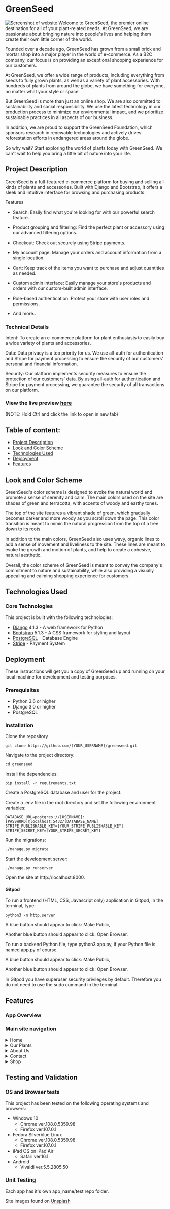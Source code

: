 # GreenSeed
![Screenshot of  website](static/image/screenshots/home-index.png)
Welcome to GreenSeed, the premier online destination for all of your plant-related needs. At GreenSeed, we are passionate about bringing nature into people's lives and helping them create their own little corner of the world.

Founded over a decade ago, GreenSeed has grown from a small brick and mortar shop into a major player in the world of e-commerce. As a B2C company, our focus is on providing an exceptional shopping experience for our customers.

At GreenSeed, we offer a wide range of products, including everything from seeds to fully grown plants, as well as a variety of plant accessories. With hundreds of plants from around the globe, we have something for everyone, no matter what your style or space.

But GreenSeed is more than just an online shop. We are also committed to sustainability and social responsibility. We use the latest technology in our production process to minimize our environmental impact, and we prioritize sustainable practices in all aspects of our business.

In addition, we are proud to support the GreenSeed Foundation, which sponsors research in renewable technologies and actively drives reforestation efforts in endangered areas around the globe.

So why wait? Start exploring the world of plants today with GreenSeed. We can't wait to help you bring a little bit of nature into your life.


## Project Description
GreenSeed is a full-featured e-commerce platform for buying and selling all kinds of plants and accessories. Built with Django and Bootstrap, it offers a sleek and intuitive interface for browsing and purchasing products.

Features

* Search: Easily find what you're looking for with our powerful search feature.

* Product grouping and filtering: Find the perfect plant or accessory using our advanced filtering options.

* Checkout: Check out securely using Stripe payments.

* My account page: Manage your orders and account information from a single location.

* Cart: Keep track of the items you want to purchase and adjust quantities as needed.

* Custom admin interface: 
Easily manage your store's products and orders with our custom-built admin interface.

* Role-based authentication: Protect your store with user roles and permissions.

* And more..

### Technical Details

Intent: To create an e-commerce platform for plant enthusiasts to easily buy a wide variety of plants and accessories.

Data: Data privacy is a top priority for us. We use all-auth for authentication and Stripe for payment processing to ensure the security of our customers' personal and financial information.

Security: Our platform implements security measures to ensure the protection of our customers' data. By using all-auth for authentication and Stripe for payment processing, we guarantee the security of all transactions on our platform.


### View the live preview [here](https://greenseed-azelliott.herokuapp.com/)
(NOTE: Hold Ctrl and click the link to open in new tab)

## Table of content: 
 - [Project Description](#project-description)
 - [Look and Color Scheme](#look-and-color-scheme)
 - [Technologies Used](#technologies-used)
 - [Deployment](#deployment)
 - [Features](#features)



## Look and Color Scheme
GreenSeed's color scheme is designed to evoke the natural world and promote a sense of serenity and calm. The main colors used on the site are shades of green and terracotta, with accents of woody and earthy tones.

The top of the site features a vibrant shade of green, which gradually becomes darker and more woody as you scroll down the page. This color transition is meant to mimic the natural progression from the top of a tree down to its roots.

In addition to the main colors, GreenSeed also uses wavy, organic lines to add a sense of movement and liveliness to the site. These lines are meant to evoke the growth and motion of plants, and help to create a cohesive, natural aesthetic.

Overall, the color scheme of GreenSeed is meant to convey the company's commitment to nature and sustainability, while also providing a visually appealing and calming shopping experience for customers.

## Technologies Used

### Core Technologies
This project is built with the following technologies:

* [Django](https://www.djangoproject.com/) 4.1.3 - A web framework for Python
* [Bootstrap](https://getbootstrap.com/) 5.1.3 - A CSS framework for styling and layout
* [PostgreSQL](https://www.postgresql.org/) - Database Engine
* [Stripe](https://stripe.com/) - Payment System

## Deployment

These instructions will get you a copy of GreenSeed up and running on your local machine for development and testing purposes.

### Prerequisites
* Python 3.6 or higher
* Django 3.0 or higher
* PostgreSQL

### Installation


Clone the repository
```
git clone https://github.com/[YOUR_USERNAME]/greenseed.git
```

Navigate to the project directory:
```
cd greenseed
```

Install the dependencies:
```
pip install -r requirements.txt
```

Create a PostgreSQL database and user for the project.

Create a .env file in the root directory and set the following environment variables:

```
DATABASE_URL=postgres://[USERNAME]:[PASSWORD]@localhost:5432/[DATABASE_NAME]
STRIPE_PUBLISHABLE_KEY=[YOUR_STRIPE_PUBLISHABLE_KEY]
STRIPE_SECRET_KEY=[YOUR_STRIPE_SECRET_KEY]
```

Run the migrations:
```
./manage.py migrate
```

Start the development server:
```
./manage.py runserver
```

Open the site at http://localhost:8000.

#### Gitpod

To run a frontend (HTML, CSS, Javascript only) application in Gitpod, in the terminal, type:

```
python3 -m http.server
```

A blue button should appear to click: Make Public,

Another blue button should appear to click: Open Browser.

To run a backend Python file, type python3 app.py, if your Python file is named app.py of course.

A blue button should appear to click: Make Public,

Another blue button should appear to click: Open Browser.

In Gitpod you have superuser security privileges by default. Therefore you do not need to use the sudo command in the terminal.


## Features

### App Overview


### Main site navigation
<details>
   <summary>Home</summary>

Home page is has clean design with a button that leads to the web shop.

![Screenshot of GreenSeed website](static/image/screenshots/home-index.png)

There are several svg graphics that tell the users benefits of plants:

![Screenshot of GreenSeed website](static/image/screenshots/home-svg.png)

At the bottom there is an option to subscribe to newsletter

![Screenshot of GreenSeed website](static/image/screenshots/newsletter.png)
</details>


<details>
   <summary>Our Plants</summary>

Our plants page contains several pictures and descriptions of how the company sustainably grows and sources their plants.

![Screenshot of GreenSeed website](static/image/screenshots/home-our_plants.png)

It also contains few cards with descriptions of popular plants

![Screenshot of GreenSeed website](static/image/screenshots/plant-description.png)

</details>


<details>
   <summary>About Us</summary>

About us page contains brief history of the company, it also explains company mission and values.

![Screenshot of GreenSeed website](static/image/screenshots/home-about_us.png)

At the bottom of the page is a counter section which provides the visitors some business metrics.

![Screenshot of GreenSeed website](static/image/screenshots/about-counter.png)

</details>

<details>
   <summary>Contact</summary>

Contact page contains the address, email and phone number of the company, it also contains the form to get in touch for any questions the users might have.

![Screenshot of GreenSeed website](static/image/screenshots/home-contact.png)

</details>


<details>
   <summary>Shop</summary>

#### Landing Page

Shop landing page has three main sections, top contains large hero image and search bar to help users quickly find what they need.

![Screenshot of GreenSeed website](static/image/screenshots/shop-main-top.png)

Middle section lists different collections (groups) of plants users might be interested in.

![Screenshot of GreenSeed website](static/image/screenshots/shop-main-middle.png)

Bottom part of the site has a big image of current limited time offer and information on shipping and support.

![Screenshot of GreenSeed website](static/image/screenshots/shop-main-bottom.png)

### All Products

Product page contains the product listing, it's possible to fliter products by groups or use the search to quickly find what you need. Search works for product names, groups and description. Each product is shown in a card with image, price, short description, stock availability and rating. If the user is admin then each card also contains a link to edit or delete the product like shown below.

![Screenshot of GreenSeed website](static/image/screenshots/shop-all_products.png)

### Product Details

Product details page gives the full product description, bigger image, price, stock availability and rating. It also shows product reviews.

![Screenshot of GreenSeed website](static/image/screenshots/shop-product_details.png)


### Reviews

Users can only review only if they bought the product.
If they did, a button to leave a review will show up.

![Screenshot of GreenSeed website](static/image/screenshots/leave-a-review.png)

In case the already reviewed the product, insted of the button they will see a timestamp.

![Screenshot of GreenSeed website](static/image/screenshots/reviews.png)


</details>

## Testing and Validation

### OS and Browser tests
This project has been tested on the following operating systems and browsers:

* Windows 10 
   - Chrome ver.108.0.5359.98
   - Firefox ver.107.0.1
* Fedora Silverblue Linux 
   - Chrome ver.108.0.5359.98
   - Firefox ver.107.0.1
* iPad OS on iPad Air 
   - Safari ver.16.1
* Android
   - Vivaldi ver.5.5.2805.50

### Unit Testing
Each app has it's own app_name/test repo folder. 




Site images found on [Unsplash](https://unsplash.com/)